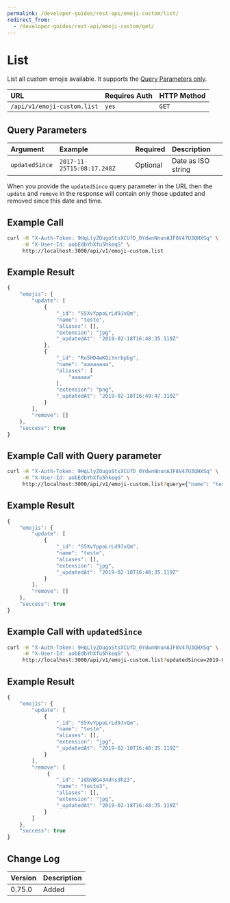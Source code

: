 ```yaml
---
permalink: /developer-guides/rest-api/emoji-custom/list/
redirect_from:
  - /developer-guides/rest-api/emoji-custom/get/
---
```


# List

List all custom emojis available. It supports the [Query Parameters only](../../other-important-endpoints/query-and-fields-info.md#query-example).

| URL | Requires Auth | HTTP Method |
| :--- | :--- | :--- |
| `/api/v1/emoji-custom.list` | `yes` | `GET` |

## Query Parameters

| Argument | Example | Required | Description |
| :--- | :--- | :--- | :--- |
| `updatedSince` | `2017-11-25T15:08:17.248Z` | Optional | Date as ISO string |

When you provide the `updatedSince` query parameter in the URL then the `update` and `remove` in the response will contain only those updated and removed since this date and time.

## Example Call

```bash
curl -H "X-Auth-Token: 9HqLlyZOugoStsXCUfD_0YdwnNnunAJF8V47U3QHXSq" \
     -H "X-User-Id: aobEdbYhXfu5hkeqG" \
     http://localhost:3000/api/v1/emoji-custom.list
```

## Example Result

```javascript
{
    "emojis": {
        "update": [
            {
                "_id": "S5XvYppoLrLd9JvQm",
                "name": "teste",
                "aliases": [],
                "extension": "jpg",
                "_updatedAt": "2019-02-18T16:48:35.119Z"
            },
            {
                "_id": "Ro5HD4wKQiYnrbpbg",
                "name": "aaaaaaaa",
                "aliases": [
                    "aaaaaa"
                ],
                "extension": "png",
                "_updatedAt": "2019-02-18T16:49:47.310Z"
            }
        ],
        "remove": []
    },
    "success": true
}
```

## Example Call with Query parameter

```bash
curl -H "X-Auth-Token: 9HqLlyZOugoStsXCUfD_0YdwnNnunAJF8V47U3QHXSq" \
     -H "X-User-Id: aobEdbYhXfu5hkeqG" \
     http://localhost:3000/api/v1/emoji-custom.list?query={"name": "teste"}
```

## Example Result

```javascript
{
    "emojis": {
        "update": [
            {
                "_id": "S5XvYppoLrLd9JvQm",
                "name": "teste",
                "aliases": [],
                "extension": "jpg",
                "_updatedAt": "2019-02-18T16:48:35.119Z"
            }
        ],
        "remove": []
    },
    "success": true
}
```

## Example Call with `updatedSince`

```bash
curl -H "X-Auth-Token: 9HqLlyZOugoStsXCUfD_0YdwnNnunAJF8V47U3QHXSq" \
     -H "X-User-Id: aobEdbYhXfu5hkeqG" \
     http://localhost:3000/api/v1/emoji-custom.list?updatedSince=2019-02-25T15:08:17.248Z
```

## Example Result

```javascript
{
    "emojis": {
        "update": [
            {
                "_id": "S5XvYppoLrLd9JvQm",
                "name": "teste",
                "aliases": [],
                "extension": "jpg",
                "_updatedAt": "2019-02-18T16:48:35.119Z"
            }
        ],
        "remove": [
             {
                "_id": "2dbVBG434dnsdh23",
                "name": "teste3",
                "aliases": [],
                "extension": "jpg",
                "_updatedAt": "2019-02-18T16:48:35.119Z"
            }
        ]
    },
    "success": true
}
```

## Change Log

| Version | Description |
| :--- | :--- |
| 0.75.0 | Added |

